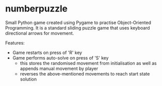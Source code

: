 # numberpuzzle

Small Python game created using Pygame to practise Object-Oriented Programming.
It is a standard sliding puzzle game that uses keyboard directional arrows for movement.

Features:
- Game restarts on press of 'R' key
- Game performs auto-solve on press of 'S' key
  - this stores the randomised movement from initialisation as well as appends manual movement by player
  - reverses the above-mentioned movements to reach start state solution

